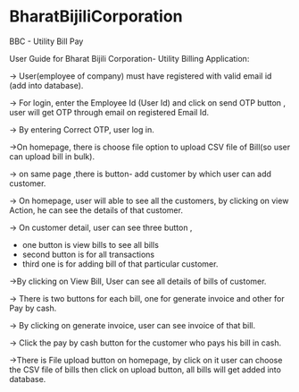 # BharatBijiliCorporation
 BBC - Utility Bill Pay

 
User Guide for Bharat Bijili Corporation- Utility Billing Application:

-> User(employee of company) must have registered with valid email id
(add into database).

-> For login, enter the Employee Id (User Id) and click on send OTP button , user will get OTP through email on registered Email Id.

-> By entering Correct OTP, user log in.

->On homepage, there is choose file option to upload CSV file of Bill(so user can upload bill in bulk).

-> on same page ,there is button- add customer by which user can add customer.

-> On homepage, user will able to see all the customers,
by clicking on view Action, he can see the details of that customer.

-> On customer detail, user can see three button ,
- one button is view bills to see all bills 
- second button is for all transactions 
- third one is for adding bill of that particular customer.


->By clicking on View Bill, User can see all details of bills of customer.

-> There is two buttons for each bill, one for generate invoice and other for Pay by cash.

-> By clicking on generate invoice, user can see invoice of that bill.

-> Click the pay by cash button for the customer who pays his bill in cash.

->There is File upload button on homepage, by click on it user can choose the CSV file of bills 
then click on upload button, all bills will get added into database.
